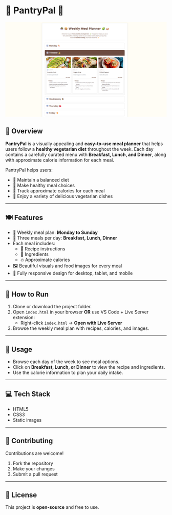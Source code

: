 # 🥗 PantryPal 🥑

![PantryPal Screenshot](images/screenshot.png)

## 🌟 Overview
**PantryPal** is a visually appealing and **easy-to-use meal planner** that helps users follow a **healthy vegetarian diet** throughout the week. Each day contains a carefully curated menu with **Breakfast, Lunch, and Dinner**, along with approximate calorie information for each meal.  

PantryPal helps users:  
- 🥕 Maintain a balanced diet  
- 🥬 Make healthy meal choices  
- 🍅 Track approximate calories for each meal  
- 🥗 Enjoy a variety of delicious vegetarian dishes  

---

## 🍽️ Features
- 📅 Weekly meal plan: **Monday to Sunday**  
- 🍳 Three meals per day: **Breakfast, Lunch, Dinner**  
- Each meal includes:  
  - 📝 Recipe instructions  
  - 🥦 Ingredients  
  - 🔥 Approximate calories  
- 🖼️ Beautiful visuals and food images for every meal  
- 📱 Fully responsive design for desktop, tablet, and mobile  

---

## 🚀 How to Run
1. Clone or download the project folder.  
2. Open `index.html` in your browser **OR** use VS Code + Live Server extension:  
   - Right-click `index.html` → **Open with Live Server**  
3. Browse the weekly meal plan with recipes, calories, and images.

---

## 🥗 Usage
- Browse each day of the week to see meal options.  
- Click on **Breakfast, Lunch, or Dinner** to view the recipe and ingredients.  
- Use the calorie information to plan your daily intake.  

---

## 💻 Tech Stack
- HTML5  
- CSS3  
- Static images  

---

## 🤝 Contributing
Contributions are welcome!  
1. Fork the repository  
2. Make your changes  
3. Submit a pull request  

---

## 📝 License
This project is **open-source** and free to use.
